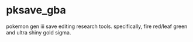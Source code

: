 # pksave_gba

pokemon gen iii save editing research tools. specifically, fire red/leaf green and ultra shiny gold sigma.
